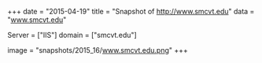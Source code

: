 
+++
date = "2015-04-19"
title = "Snapshot of http://www.smcvt.edu"
data = "www.smcvt.edu"

Server = ["IIS"]
domain = ["smcvt.edu"]

  image = "snapshots/2015_16/www.smcvt.edu.png"
+++
#
